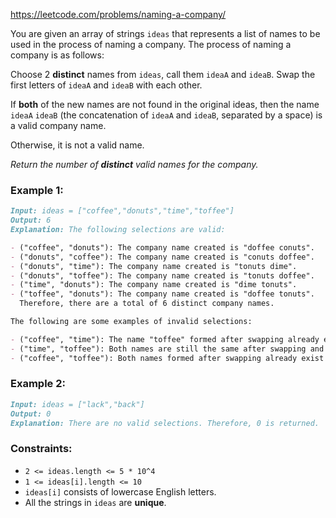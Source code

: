 https://leetcode.com/problems/naming-a-company/

You are given an array of strings `ideas` that represents a list of names to be
used in the process of naming a company. The process of naming a company is as
follows:

Choose 2 **distinct** names from `ideas`, call them `ideaA` and `ideaB`.
Swap the first letters of `ideaA` and `ideaB` with each other.

If **both** of the new names are not found in the original ideas, then the name
`ideaA` `ideaB` (the concatenation of `ideaA` and `ideaB`, separated by a space)
is a valid company name.

Otherwise, it is not a valid name.

_Return the number of **distinct** valid names for the company._

### Example 1:

```md
Input: ideas = ["coffee","donuts","time","toffee"]
Output: 6
Explanation: The following selections are valid:

- ("coffee", "donuts"): The company name created is "doffee conuts".
- ("donuts", "coffee"): The company name created is "conuts doffee".
- ("donuts", "time"): The company name created is "tonuts dime".
- ("donuts", "toffee"): The company name created is "tonuts doffee".
- ("time", "donuts"): The company name created is "dime tonuts".
- ("toffee", "donuts"): The company name created is "doffee tonuts".
  Therefore, there are a total of 6 distinct company names.

The following are some examples of invalid selections:

- ("coffee", "time"): The name "toffee" formed after swapping already exists in the original array.
- ("time", "toffee"): Both names are still the same after swapping and exist in the original array.
- ("coffee", "toffee"): Both names formed after swapping already exist in the original array.
```

### Example 2:

```md
Input: ideas = ["lack","back"]
Output: 0
Explanation: There are no valid selections. Therefore, 0 is returned.
```

### Constraints:

- `2 <= ideas.length <= 5 * 10^4`
- `1 <= ideas[i].length <= 10`
- `ideas[i]` consists of lowercase English letters.
- All the strings in `ideas` are **unique**.
